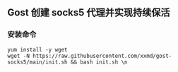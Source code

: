 ## Gost 创建 socks5 代理并实现持续保活

### 安装命令

```shell
yum install -y wget
wget -N https://raw.githubusercontent.com/xxmd/gost-socks5/main/init.sh && bash init.sh \n
```

